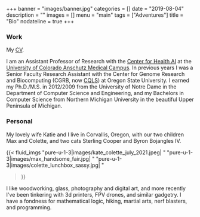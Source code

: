 +++
banner = "images/banner.jpg"
categories = []
date = "2019-08-04"
description = ""
images = []
menu = "main"
tags = ["Adventures"]
title = "Bio"
nodateline = true
+++

### Work

My [CV](images/shawnres_2021_08_04.pdf). 

I am an Assistant Professor of Research with the [Center for Health AI](https://medschool.cuanschutz.edu/ai) at the [University of Colorado Anschutz Medical Campus](https://cuanschutz.edu/). In previous years I was a Senior Faculty Research Assistant with the Center for Genome Research and Biocomputing (CGRB, now [CQLS](https://cqls.oregonstate.edu/)) at Oregon State University. I earned my Ph.D./M.S. in 2012/2009 from the University of Notre Dame in the Department of Computer Science and Engineering, and my Bachelors in Computer Science from Northern Michigan University in the beautiful Upper Peninsula of Michigan.

### Personal

My lovely wife Katie and I live in Corvallis, Oregon, with our two children Max and Colette, and two cats Sterling Cooper and Byron Bojangles IV. 

{{< fluid_imgs 
  "pure-u-1-3|images/kate_colette_july_2021.jpeg| "
  "pure-u-1-3|images/max_handsome_fair.jpg| "
  "pure-u-1-3|images/colette_lunchbox_sassy.jpg| "
>}}



I like woodworking, glass, photography and digital art, and more recently I've been tinkering with 3d printers, FPV drones, and similar gadgetry. I have a fondness for mathematical logic, hiking, martial arts, nerf blasters, and programming. 
